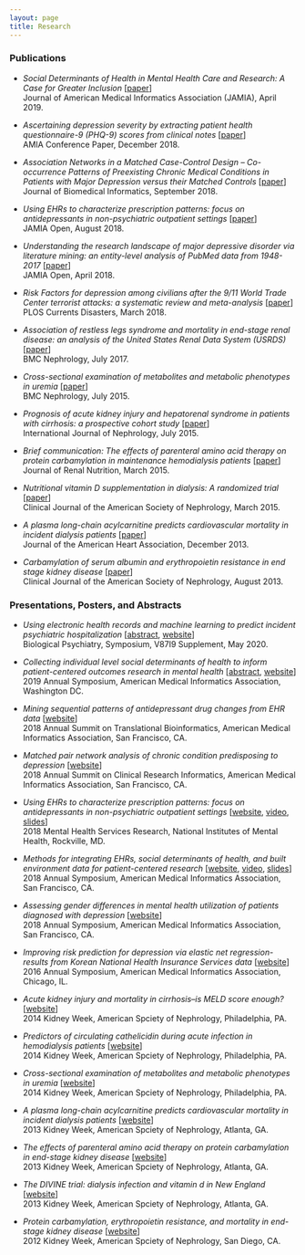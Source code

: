 ```yaml
---
layout: page
title: Research
---
```



### Publications

    
- <em>Social Determinants of Health in Mental Health Care and Research: A Case for Greater Inclusion</em>
[<a title="Social Determinants of Health in Mental Health Care and Research: A Case for Greater Inclusion" href="/files/ocz049.pdf" target="_blank">paper</a>]<br/>
Journal of American Medical Informatics Association (JAMIA), April 2019.
    
    
- <em>Ascertaining depression severity by extracting patient health questionnaire-9 (PHQ-9) scores from clinical notes</em>
[<a title="Ascertaining depression severity by extracting patient health questionnaire-9 (PHQ-9) scores from clinical notes" href="/files/2976699.pdf" target="_blank">paper</a>]<br/>
AMIA Conference Paper, December 2018.
    
    
- <em>Association Networks in a Matched Case-Control Design – Co-occurrence Patterns of Preexisting Chronic Medical Conditions in Patients with Major Depression versus their Matched Controls</em>
[<a title="Association Networks in a Matched Case-Control Design – Co-occurrence Patterns of Preexisting Chronic Medical Conditions in Patients with Major Depression versus their Matched Controls" href="/files/1-s2.0-S1532046418301941-main.pdf" target="_blank">paper</a>]<br/>
Journal of Biomedical Informatics, September 2018.
    
    
- <em>Using EHRs to characterize prescription patterns: focus on antidepressants in non-psychiatric outpatient settings</em>
[<a title="Using EHRs to characterize prescription patterns: focus on antidepressants in non-psychiatric outpatient settings" href="/files/ooy037.pdf" target="_blank">paper</a>]<br/>
JAMIA Open, August 2018.
    
    
- <em>Understanding the research landscape of major depressive disorder via literature mining: an entity-level analysis of PubMed data from 1948-2017</em>
[<a title="Understanding the research landscape of major depressive disorder via literature mining: an entity-level analysis of PubMed data from 1948-2017" href="/files/ooy001.pdf" target="_blank">paper</a>]<br/>
JAMIA Open, April 2018.
    
    
- <em>Risk Factors for depression among civilians after the 9/11 World Trade Center terrorist attacks: a systematic review and meta-analysis</em>
[<a title="Risk Factors for depression among civilians after the 9/11 World Trade Center terrorist attacks: a systematic review and meta-analysis" href="/files/Risk Factors for Depression Among Civilians After the 9_11 World Trade Center Terrorist Attacks_ A Systematic Review and Meta-Analysis – PLOS Currents Disasters.pdf" target="_blank">paper</a>]<br/>
PLOS Currents Disasters, March 2018.
    
    
- <em>Association of restless legs syndrome and mortality in end-stage renal disease: an analysis of the United States Renal Data System (USRDS)</em>
[<a title="Association of restless legs syndrome and mortality in end-stage renal disease: an analysis of the United States Renal Data System (USRDS)" href="/files/s12882-017-0660-0.pdf" target="_blank">paper</a>]<br/>
BMC Nephrology, July 2017.
    
    
- <em>Cross-sectional examination of metabolites and metabolic phenotypes in uremia</em>
[<a title="Cross-sectional examination of metabolites and metabolic phenotypes in uremia" href="/files/12882_2015_Article_100.pdf" target="_blank">paper</a>]<br/>
BMC Nephrology, July 2015.
    
    
- <em>Prognosis of acute kidney injury and hepatorenal syndrome in patients with cirrhosis: a prospective cohort study</em>
[<a title="Prognosis of acute kidney injury and hepatorenal syndrome in patients with cirrhosis: a prospective cohort study" href="/files/IJN2015-108139.pdf" target="_blank">paper</a>]<br/>
International Journal of Nephrology, July 2015.
    
    
- <em>Brief communication: The effects of parenteral amino acid therapy on protein carbamylation in maintenance hemodialysis patients</em>
[<a title="Brief communication: The effects of parenteral amino acid therapy on protein carbamylation in maintenance hemodialysis patients" href="/files/611.full.pdf" target="_blank">paper</a>]<br/>
Journal of Renal Nutrition, March 2015.
    
    
- <em>Nutritional vitamin D supplementation in dialysis: A randomized trial</em>
[<a title="Nutritional vitamin D supplementation in dialysis: A randomized trial" href="/files/611.full.pdf" target="_blank">paper</a>]<br/>
Clinical Journal of the American Society of Nephrology, March 2015.
    
    
- <em>A plasma long-chain acylcarnitine predicts cardiovascular mortality in incident dialysis patients</em>
[<a title="A plasma long-chain acylcarnitine predicts cardiovascular mortality in incident dialysis patients" href="/files/jah3-2-e000542.pdf" target="_blank">paper</a>]<br/>
Journal of the American Heart Association, December 2013.
    
    
- <em>Carbamylation of serum albumin and erythropoietin resistance in end stage kidney disease</em>
[<a title="Carbamylation of serum albumin and erythropoietin resistance in end stage kidney disease" href="/files/1927.full.pdf" target="_blank">paper</a>]<br/>
Clinical Journal of the American Society of Nephrology, August 2013.
    

### Presentations, Posters, and Abstracts

    
- <em>Using electronic health records and machine learning to predict incident psychiatric hospitalization</em>
[<a title="Using electronic health records and machine learning to predict incident psychiatric hospitalization" href="/files/1-s2.0-S0006322320303085.pdf" target="_blank">abstract</a>, <a href="https://www.biologicalpsychiatryjournal.com/article/S0006-3223(20)30308-5/abstract" target="_blank">website</a>]<br/>
Biological Psychiatry, Symposium, V87I9 Supplement, May 2020.
    
    
- <em>Collecting individual level social determinants of health to inform patient-centered outcomes research in mental health</em>
[<a title="Collecting individual level social determinants of health to inform patient-centered outcomes research in mental health" href="/files/Collecting Individual-Level Social Determinants of Health to Inform Patient-Centered Research in Mental Health.pdf" target="_blank">abstract</a>, <a href="https://www.amia.org/amia2019/oral-presentations" target="_blank">website</a>]<br/>
2019 Annual Symposium, American Medical Informatics Association, Washington DC.
    
    
- <em>Mining sequential patterns of antidepressant drug changes from EHR data</em>
[<a href="https://www.amia.org/2018-informatics-summit" target="_blank">website</a>]<br/>
2018 Annual Summit on Translational Bioinformatics, American Medical Informatics Association, San Francisco, CA.
    
    
- <em>Matched pair network analysis of chronic condition predisposing to depression</em>
[<a href="https://www.amia.org/2018-informatics-summit" target="_blank">website</a>]<br/>
2018 Annual Summit on Clinical Research Informatics, American Medical Informatics Association, San Francisco, CA.
    
    
- <em>Using EHRs to characterize prescription patterns: focus on antidepressants in non-psychiatric outpatient settings</em>
[<a href="https://www.nimh.nih.gov/news/events/2018/nimh-mental-health-services-research-conference-mhsr-2018.shtml" target="_blank">website</a>, <a href="https://www.youtube.com/watch?v=3joK-Ocvm7c&feature=youtu.be&t=3670" target="_blank">video</a>, <a title="Using EHRs to characterize prescription patterns: focus on antidepressants in non-psychiatric outpatient settings" href="/files/MHSR18_Deferio.pdf" target="_blank">slides</a>]<br/>
2018 Mental Health Services Research, National Institutes of Mental Health, Rockville, MD.
    
    
- <em>Methods for integrating EHRs, social determinants of health, and built environment data for patient-centered research</em>
[<a href="https://symposium2018.zerista.com/event/member/507839" target="_blank">website</a>, <a href="https://www.youtube.com/watch?v=2MiFB8iC8ZQ&feature=youtu.be" target="_blank">video</a>, <a title="Using EHRs to characterize prescription patterns: focus on antidepressants in non-psychiatric outpatient settings" href="/files/AMIA18_Deferio2.pdf" target="_blank">slides</a>]<br/>
2018 Annual Symposium, American Medical Informatics Association, San Francisco, CA.
    
    
- <em>Assessing gender differences in mental health utilization of patients diagnosed with depression</em>
[<a href="https://symposium2018.zerista.com/event/member/509475" target="_blank">website</a>]<br/>
2018 Annual Symposium, American Medical Informatics Association, San Francisco, CA.
    
    
- <em>Improving risk prediction for depression via elastic net regression-results from Korean National Health Insurance Services data</em>
[<a href="https://www.amia.org/amia2016" target="_blank">website</a>]<br/>
2016 Annual Symposium, American Medical Informatics Association, Chicago, IL.
    
    
- <em>Acute kidney injury and mortality in cirrhosis–is MELD score enough?</em>
[<a href="https://www.asn-online.org/education/kidneyweek/2014/" target="_blank">website</a>]<br/>
2014 Kidney Week, American Spciety of Nephrology, Philadelphia, PA.
    
    
- <em>Predictors of circulating cathelicidin during acute infection in hemodialysis patients</em>
[<a href="https://www.asn-online.org/education/kidneyweek/2014/" target="_blank">website</a>]<br/>
2014 Kidney Week, American Spciety of Nephrology, Philadelphia, PA.
    
    
- <em>Cross-sectional examination of metabolites and metabolic phenotypes in uremia</em>
[<a href="https://www.asn-online.org/education/kidneyweek/2014/" target="_blank">website</a>]<br/>
2014 Kidney Week, American Spciety of Nephrology, Philadelphia, PA.
    
    
- <em>A plasma long-chain acylcarnitine predicts cardiovascular mortality in incident dialysis patients</em>
[<a href="https://www.asn-online.org/education/kidneyweek/2013/" target="_blank">website</a>]<br/>
2013 Kidney Week, American Spciety of Nephrology, Atlanta, GA.
    
    
- <em>The effects of parenteral amino acid therapy on protein carbamylation in end-stage kidney disease</em>
[<a href="https://www.asn-online.org/education/kidneyweek/2013/" target="_blank">website</a>]<br/>
2013 Kidney Week, American Spciety of Nephrology, Atlanta, GA.
    
    
- <em>The DIVINE trial: dialysis infection and vitamin d in New England</em>
[<a href="https://www.asn-online.org/education/kidneyweek/2013/" target="_blank">website</a>]<br/>
 2013 Kidney Week, American Spciety of Nephrology, Atlanta, GA.
    
    
- <em>Protein carbamylation, erythropoietin resistance, and mortality in end-stage kidney disease</em>
[<a href="https://www.asn-online.org/education/kidneyweek/2012/" target="_blank">website</a>]<br/>
2012 Kidney Week, American Spciety of Nephrology, San Diego, CA.